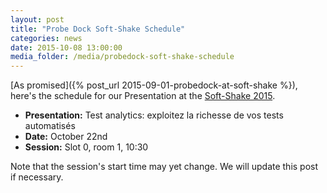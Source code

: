 ```yaml
---
layout: post
title: "Probe Dock Soft-Shake Schedule"
categories: news
date: 2015-10-08 13:00:00
media_folder: /media/probedock-soft-shake-schedule
---
```


[As promised]({% post_url 2015-09-01-probedock-at-soft-shake %}), here's the schedule for our Presentation at the [Soft-Shake 2015](http://soft-shake.ch/2015/en/).

* **Presentation:** Test analytics: exploitez la richesse de vos tests automatisés
* **Date:** October 22nd
* **Session:** Slot 0, room 1, 10:30

Note that the session's start time may yet change.
We will update this post if necessary.
